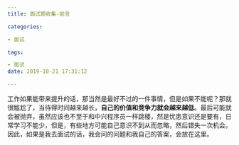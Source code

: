 ```yaml
---
title: 面试题收集-前言

categories: 

- 面试

tags: 

- 面试
date: 2019-10-21 17:31:12

---
```


工作如果能带来提升的话，那当然是最好不过的一件事情，但是如果不能呢？那就很尴尬了，当待得时间越来越长，**自己的价值和竞争力就会越来越低**。最后可能就会被抛弃，虽然应该也不至于和中兴程序员一样跳楼，然是忧患意识还是要有，日常学习不能少，但是，有些地方可能自己意识不到从而忽略，然后错失一次机会。因此，如果是我去面试的话，我会问的问题和我自己的答案，会放在这里。

